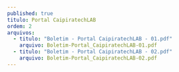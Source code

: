 ```yaml
---
published: true
titulo: Portal CaipiratechLAB
ordem: 2
arquivos:
  - titulo: "Boletim - Portal CaipiratechLAB - 01.pdf"
    arquivo: Boletim-Portal_CaipiratechLAB-01.pdf
  - titulo: "Boletim - Portal CaipiratechLAB - 02.pdf"
    arquivo: Boletim-Portal_CaipiratechLAB-02.pdf
---
```

